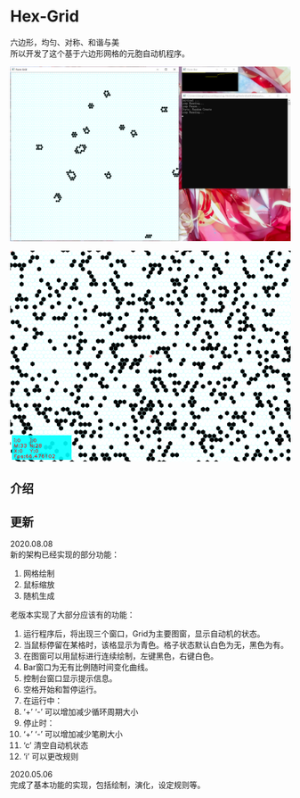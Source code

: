 # Hex-Grid
六边形，均匀、对称、和谐与美    
所以开发了这个基于六边形网格的元胞自动机程序。  

![image](https://github.com/GengGode/sg-HexGrid/blob/master/IMG/Snipaste_2020-07-22_20-05-47.png)

![image](https://github.com/GengGode/sg-HexGrid/blob/master/IMG/Snipaste_2020-07-21_21-40-49.png)

## 介绍
 


## 更新
2020.08.08    
新的架构已经实现的部分功能：    

  1. 网格绘制    
  2. 鼠标缩放    
  3. 随机生成

老版本实现了大部分应该有的功能：    

  1. 运行程序后，将出现三个窗口，Grid为主要图窗，显示自动机的状态。  
  2. 当鼠标停留在某格时，该格显示为青色。格子状态默认白色为无，黑色为有。   
  3. 在图窗可以用鼠标进行连续绘制，左键黑色，右键白色。  
  4. Bar窗口为无有比例随时间变化曲线。  
  5. 控制台窗口显示提示信息。  
  6. 空格开始和暂停运行。  
  7. 在运行中：  
  8. ‘+’ ‘-’ 可以增加减少循环周期大小  
  9. 停止时：  
  10. ‘+’ ‘-’ 可以增加减少笔刷大小  
  11. ‘c’ 清空自动机状态  
  12. ‘i’ 可以更改规则  

2020.05.06  
完成了基本功能的实现，包括绘制，演化，设定规则等。
